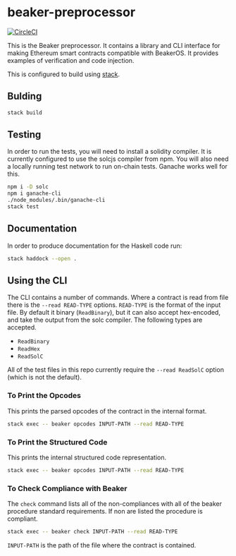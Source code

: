 # beaker-preprocessor

[![CircleCI](https://circleci.com/gh/Daolab/beaker-preprocessor.svg?style=svg&circle-token=94c1ada8b1bd409ae2f7355cb4c76d4082cc1ad9)](https://circleci.com/gh/Daolab/beaker-preprocessor)

This is the Beaker preprocessor. It contains a library and CLI interface for
making Ethereum smart contracts compatible with BeakerOS. It provides examples
of verification and code injection.

This is configured to build using
[stack](https://docs.haskellstack.org/en/stable/README/).

## Bulding

```sh
stack build
```

## Testing

In order to run the tests, you will need to install a solidity compiler. It is
currently configured to use the solcjs compiler from npm. You will also need a
locally running test network to run on-chain tests. Ganache works well for this.

```sh
npm i -D solc
npm i ganache-cli
./node_modules/.bin/ganache-cli
stack test
```

## Documentation

In order to produce documentation for the Haskell code run:

```sh
stack haddock --open .
```

## Using the CLI

The CLI contains a number of commands. Where a contract is read from file there
is the `--read READ-TYPE` options. `READ-TYPE` is the format of the input file.
By default it binary (`ReadBinary`), but it can also accept hex-encoded, and
take the output from the solc compiler. The following types are accepted.

* `ReadBinary`
* `ReadHex`
* `ReadSolC`

All of the test files in this repo currently require the `--read ReadSolC`
option (which is not the default).

### To Print the Opcodes

This prints the parsed opcodes of the contract in the internal format.

```sh
stack exec -- beaker opcodes INPUT-PATH --read READ-TYPE
```

### To Print the Structured Code

This prints the internal structured code representation.

```sh
stack exec -- beaker opcodes INPUT-PATH --read READ-TYPE
```

### To Check Compliance with Beaker

The `check` command lists all of the non-compliances with all of the beaker
procedure standard requirements. If non are listed the procedure is compliant.

```sh
stack exec -- beaker check INPUT-PATH --read READ-TYPE
```

`INPUT-PATH` is the path of the file where the contract is contained.

